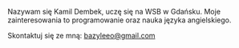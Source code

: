 Nazywam się Kamil Dembek, uczę się na WSB w Gdańsku. 
Moje zainteresowania to programowanie oraz nauka języka angielskiego. 

Skontaktuj się ze mną: bazyleeo@gmail.com


<!---
Bazyleo/Bazyleo is a ✨ special ✨ repository because its `README.md` (this file) appears on your GitHub profile.
You can click the Preview link to take a look at your changes.
--->
